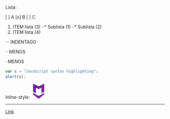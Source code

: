 Lista:

[ ] A
[x] B
[ ] C


1. ITEM lista (3)
··* Sublista (1)
··* Sublista (2)
4. ITEM lista (4)

··· INDENTADO

·· MENOS

· MENOS


```JavaScript
var s = "JavaScript syntax highlighting";
alert(s);
```

Inline-style: 
![alt text](https://github.com/adam-p/markdown-here/raw/master/src/common/images/icon48.png "Título opcional de la imagen")


---


[Link](https://ejemplo.com/ "Título opcional del enlace")



[^1]: Aquí encuentras el texto de la nota al pie de página.
[^2]: **Las notas de pie de página** pueden *formatearse* también.
